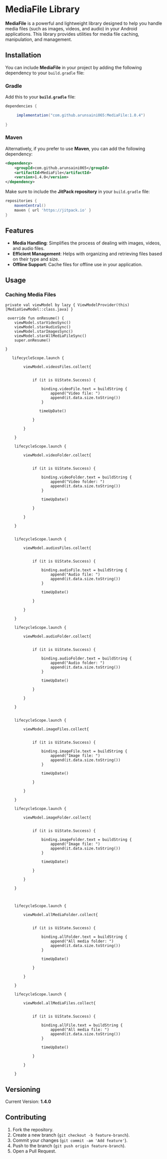 
# MediaFile Library

**MediaFile** is a powerful and lightweight library designed to help you handle media files (such as images, videos, and audio) in your Android applications. This library provides utilities for media file caching, manipulation, and management.

## Installation

You can include **MediaFile** in your project by adding the following dependency to your `build.gradle` file:

### Gradle
Add this to your **`build.gradle`** file:
```gradle
dependencies {

     implementation("com.github.arunsaini065:MediaFile:1.0.4")
       
}
```

### Maven
Alternatively, if you prefer to use **Maven**, you can add the following dependency:
```xml
<dependency>
    <groupId>com.github.arunsaini065</groupId>
    <artifactId>MediaFile</artifactId>
    <version>1.4.0</version>
</dependency>
```

Make sure to include the **JitPack repository** in your `build.gradle` file:
```gradle
repositories {
    mavenCentral()
    maven { url 'https://jitpack.io' }
}
```

## Features
- **Media Handling**: Simplifies the process of dealing with images, videos, and audio files.
- **Efficient Management**: Helps with organizing and retrieving files based on their type and size.
- **Offline Support**: Cache files for offline use in your application.

## Usage

### Caching Media Files
    private val viewModel by lazy { ViewModelProvider(this)[MediaViewModel::class.java] }
    
     override fun onResume() {
        viewModel.starVideoSync()
        viewModel.starAudioSync()
        viewModel.starImagesSync()
        viewModel.starAllMediaFileSync()
        super.onResume()

    }

       lifecycleScope.launch {

            viewModel.videosFiles.collect{


                if (it is UiState.Success) {

                    binding.videoFile.text = buildString {
                        append("Video file: ")
                        append(it.data.size.toString())
                    }

                   timeUpDate()

                }

            }

        }

        lifecycleScope.launch {

            viewModel.videoFolder.collect{


                if (it is UiState.Success) {

                    binding.videoFolder.text = buildString {
                        append("Video folder: ")
                        append(it.data.size.toString())
                    }

                    timeUpDate()

                }

            }

        }


        lifecycleScope.launch {

            viewModel.audiosFiles.collect{


                if (it is UiState.Success) {

                    binding.audioFile.text = buildString {
                        append("Audio file: ")
                        append(it.data.size.toString())
                    }

                    timeUpDate()

                }

            }

        }

        lifecycleScope.launch {

            viewModel.audioFolder.collect{


                if (it is UiState.Success) {

                    binding.audioFolder.text = buildString {
                        append("Audio folder: ")
                        append(it.data.size.toString())
                    }

                    timeUpDate()

                }

            }

        }


        lifecycleScope.launch {

            viewModel.imageFiles.collect{


                if (it is UiState.Success) {

                    binding.imageFile.text = buildString {
                        append("Image file: ")
                        append(it.data.size.toString())
                    }

                    timeUpDate()

                }

            }

        }

        lifecycleScope.launch {

            viewModel.imageFolder.collect{


                if (it is UiState.Success) {

                    binding.imageFolder.text = buildString {
                        append("Image file: ")
                        append(it.data.size.toString())
                    }

                    timeUpDate()

                }

            }

        }



        lifecycleScope.launch {

            viewModel.allMediaFolder.collect{


                if (it is UiState.Success) {

                    binding.allFolder.text = buildString {
                        append("All media folder: ")
                        append(it.data.size.toString())
                    }

                    timeUpDate()

                }

            }

        }

        lifecycleScope.launch {

            viewModel.allMediaFiles.collect{


                if (it is UiState.Success) {

                    binding.allFile.text = buildString {
                        append("All media file: ")
                        append(it.data.size.toString())
                    }

                    timeUpDate()

                }

            }

        }


## Versioning

Current Version: **1.4.0**

## Contributing

1. Fork the repository.
2. Create a new branch (`git checkout -b feature-branch`).
3. Commit your changes (`git commit -am 'Add feature'`).
4. Push to the branch (`git push origin feature-branch`).
5. Open a Pull Request.

